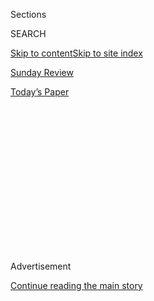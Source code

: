 <div id="app">

<div>

<div>

<div>

<div class="NYTAppHideMasthead css-1q2w90k e1suatyy0">

<div class="section css-ui9rw0 e1suatyy2">

<div class="css-eph4ug er09x8g0">

<div class="css-6n7j50">

</div>

<span class="css-1dv1kvn">Sections</span>

<div class="css-10488qs">

<span class="css-1dv1kvn">SEARCH</span>

</div>

[Skip to content](#site-content)[Skip to site index](#site-index)

</div>

<div id="masthead-section-label" class="css-1wr3we4 eaxe0e00">

[Sunday Review](https://www.nytimes.com/section/opinion/sunday)

</div>

<div class="css-10698na e1huz5gh0">

</div>

</div>

<div id="masthead-bar-one" class="section hasLinks css-15hmgas e1csuq9d3">

<div class="css-uqyvli e1csuq9d0">

</div>

<div class="css-1uqjmks e1csuq9d1">

</div>

<div class="css-9e9ivx">

[](https://myaccount.nytimes.com/auth/login?response_type=cookie&client_id=vi)

</div>

<div class="css-1bvtpon e1csuq9d2">

[Today’s Paper](https://www.nytimes.com/section/todayspaper)

</div>

</div>

</div>

</div>

<div data-aria-hidden="false">

<div id="site-content" role="main">

<div>

<div class="css-1aor85t" style="opacity:0.000000001;z-index:-1;visibility:hidden">

<div class="css-1hqnpie">

<div class="css-epjblv">

<span class="css-17xtcya">[Sunday
Review](/section/opinion/sunday)</span><span class="css-x15j1o">|</span><span class="css-fwqvlz">Voting
by Mail Is Crucial for Democracy</span>

</div>

<div class="css-k008qs">

<div class="css-1iwv8en">

<span class="css-18z7m18"></span>

<div>

</div>

</div>

<span class="css-1n6z4y">https://nyti.ms/3gkyJUR</span>

<div class="css-1705lsu">

<div class="css-4xjgmj">

<div class="css-4skfbu" role="toolbar" data-aria-label="Social Media Share buttons, Save button, and Comments Panel with current comment count" data-testid="share-tools">

  - 
  - 
  - 
  - 
    
    <div class="css-6n7j50">
    
    </div>

  - 
  - 

</div>

</div>

</div>

</div>

</div>

</div>

<div id="NYT_TOP_BANNER_REGION" class="css-13pd83m">

</div>

<div id="top-wrapper" class="css-1sy8kpn">

<div id="top-slug" class="css-l9onyx">

Advertisement

</div>

[Continue reading the main story](#after-top)

<div class="ad top-wrapper" style="text-align:center;height:100%;display:block;min-height:250px">

<div id="top" class="place-ad" data-position="top" data-size-key="top">

</div>

</div>

<div id="after-top">

</div>

</div>

<div>

<div class="css-v5btjw etb61u70">

<div class="css-v05ibm etb61u71">

[Opinion](/section/opinion)

</div>

</div>

<div id="sponsor-wrapper" class="css-1hyfx7x">

<div id="sponsor-slug" class="css-19vbshk">

Supported by

</div>

[Continue reading the main story](#after-sponsor)

<div id="sponsor" class="ad sponsor-wrapper" style="text-align:center;height:100%;display:block">

</div>

<div id="after-sponsor">

</div>

</div>

<div class="css-186x18t">

</div>

<div class="css-1vkm6nb ehdk2mb0">

# Voting by Mail Is Crucial for Democracy

</div>

Especially amid the pandemic, it’s the surest path to a more inclusive,
more accurate and more secure election.

<div class="css-18e8msd">

<div class="css-vp77d3 epjyd6m0">

<div class="css-1baulvz">

By [<span class="css-1baulvz last-byline" itemprop="name">The Editorial
Board</span>](https://www.nytimes.com/interactive/opinion/editorialboard.html)

<div class="css-8atqhb">

The editorial board is a group of opinion journalists whose views are
informed by expertise, research, debate and certain longstanding ****
[values](https://www.nytimes.com/interactive/2018/opinion/editorialboard.html).
It is separate from the newsroom.

</div>

</div>

</div>

  - Aug. 1, 2020

  - 
    
    <div class="css-4xjgmj">
    
    <div class="css-pvvomx" role="toolbar" data-aria-label="Social Media Share buttons, Save button, and Comments Panel with current comment count" data-testid="share-tools">
    
      - 
      - 
      - 
      - 
        
        <div class="css-6n7j50">
        
        </div>
    
      - 
      - 
    
    </div>
    
    </div>

</div>

<div class="css-79elbk" data-testid="photoviewer-wrapper">

<div class="css-z3e15g" data-testid="photoviewer-wrapper-hidden">

</div>

<div class="css-1a48zt4 ehw59r15" data-testid="photoviewer-children">

![<span class="css-cnj6d5 e1z0qqy90" itemprop="copyrightHolder"><span class="css-1ly73wi e1tej78p0">Credit...</span><span><span>Woody
Harrington</span></span></span>](https://static01.nyt.com/images/2020/08/02/opinion/01Voting/01Voting-articleLarge.jpg?quality=75&auto=webp&disable=upscale)

</div>

</div>

</div>

<div class="section meteredContent css-1r7ky0e" name="articleBody" itemprop="articleBody">

<div class="css-1fanzo5 StoryBodyCompanionColumn">

<div class="css-53u6y8">

For a man who [votes by
mail](https://www.nytimes.com/2020/08/03/us/politics/trump-mail-in-voting.html)
himself, Donald Trump is strangely obsessed with the idea that it is the
most dangerous method of casting a ballot.

The president was at it again this week. “Rigged Election,” he
[tweeted](https://twitter.com/realDonaldTrump/status/1288602262567153664)
of New York’s well-publicized struggles with counting mail-in votes.
“Same thing would happen, but on massive scale, with USA.”

Voting by mail is a [“catastrophic
disaster,”](https://twitter.com/realDonaldTrump/status/1288809157722877952)
he later said, “an easy way for foreign countries to enter the race.”
Any election conducted by mail would be [“INACCURATE AND
FRAUDULENT.”](https://twitter.com/realDonaldTrump/status/1288818160389558273)

Finally, the
[hammer](https://twitter.com/realDonaldTrump/status/1288818160389558273):
“Delay the Election until people can properly, securely and safely
vote???”

In a word, Mr. President: No.

</div>

</div>

<div class="css-1fanzo5 StoryBodyCompanionColumn">

<div class="css-53u6y8">

The election will not be delayed — because the president can’t legally
delay it. Its date is set by federal law, as is the date on which the
presidential electors must cast their ballots. Then there’s the backstop
of Inauguration Day, [set by the
Constitution](https://constitutioncenter.org/interactive-constitution/amendment/amendment-xx)
as Jan. 20.

Mr. Trump says things like this often enough that it can be easy to
brush him off. He even claimed that the 2016 election, *which he won*,
was rigged. But the president's words, however misleading, carry weight.
So it is necessary to say it again: Especially in the midst of a raging
pandemic, voting by mail is the surest path to a more inclusive, more
accurate and more secure election.

The good news is that the primary season gave states a chance to run
their elections with far more mail-in ballots than usual, and in many
places the system worked well. But there were multiple high-profile
examples of mail voting gone wrong. In Wisconsin,
[thousands](https://www.nytimes.com/2020/04/09/us/politics/wisconsin-election-absentee-coronavirus.html)
of absentee ballots were requested and never received. In New Jersey,
[10 percent of mail
ballots](https://www.njspotlight.com/2020/06/one-in-10-ballots-rejected-in-last-months-vote-by-mail-elections/)
were thrown out for arriving too late or for being otherwise deficient.
In Pennsylvania, [tens of thousands of absentee
votes](https://www.inquirer.com/politics/election/pa-mail-ballot-deadlines-disenfranchisement-20200730.html)
were either not cast or not counted, especially among voters who
requested their absentee ballots closer to the election.

Mr. Trump and his allies have exploited these bungles to the hilt,
claiming that they reveal how dangerous it is to vote by mail. Ignore
them. Voting by mail — or absentee voting, which Mr. Trump pretends is
something different even though it isn’t — has risks like any other
method, but overall it is safe and accurate. So safe and accurate, in
fact, that in [five
states](https://www.ncsl.org/research/elections-and-campaigns/all-mail-elections.aspx)
most or all voters use it, and in three other states more than half do.
In those states, elections go off without a hitch.

That’s why as soon as the pandemic hit, it was clear that expanding
access to mail voting across the country would be essential for the
November election to succeed. Voting experts pleaded with Congress to
supply the necessary funds to help states with less experience in
processing absentee ballots.

</div>

</div>

<div class="css-1fanzo5 StoryBodyCompanionColumn">

<div class="css-53u6y8">

More than four months later, only a fraction of that money has been
handed out. As Congress [battles over the
latest](https://www.nytimes.com/2020/07/30/opinion/mitch-mcconnell-coronavirus-economy.html)
stimulus bill, it’s not clear if any more is on the way. This is a
dereliction of Congress’s duty to ensure the functioning of American
democracy.

The American people need to be able to vote in the November election,
and they need to be able to trust the outcome of that vote. What can be
done over the next three months to make the process as accessible,
accurate and secure as possible? Here are three relatively
straightforward tasks.

First, aggressively counter misinformation about mail voting, which
continues to be spread not just by President Trump, but also by top
members of his administration.

On Tuesday, Attorney General William Barr testified in Congress that he
believed mail voting on a large scale presented a [“high
risk”](https://www.washingtonpost.com/video/politics/barr-states-that-mail-in-voting-could-lead-to-a-high-risk-of-fraud/2020/07/28/2db47f91-2c5f-41e3-904e-79072b68547d_video.html)
for massive voter fraud.

As Mr. Barr well knows, voter fraud is rare and is [virtually
nonexistent](https://docs.wixstatic.com/ugd/ef45f5_81a3affd554e4b5b9b5852f8fb3c10fd.pdf)
in the states where most or all voters cast their ballots by mail.

The problem is that many people in the Republican Party are convinced of
its own unpopularity: Some openly [admit their
belief](https://www.washingtonpost.com/politics/2020/03/30/trump-voting-republicans/)
that when more people vote, Republicans are more likely to lose. In
March, Mr. Trump complained about a proposal by House Democrats to
expand access to the ballot. “They had levels of voting, that if you
ever agreed to it, you’d never have a Republican elected in this country
again,” he said.

It’s true that mail voting [increases
turnout](https://www.vox.com/policy-and-politics/2018/5/23/17383400/vote-by-mail-home-california-alaska-nebraska),
particularly among groups that tend not to vote, like young people.
Colorado saw a turnout increase of 9 percent when it switched to
all-mail voting, and the increase was [nearly
double](https://www.nytimes.com/2020/05/04/opinion/coronavirus-vote-by-mail.html)
that among young voters.

</div>

</div>

<div class="css-1fanzo5 StoryBodyCompanionColumn">

<div class="css-53u6y8">

Republicans may be thinking about numbers like these when they rail
against mail voting. But the turnout increases from mail voting [don’t
appear](https://www.nytimes.com/2020/04/10/us/politics/vote-by-mail.html)
to change the results.

The real reason to make mail voting widely accessible isn’t to help one
party or another — it’s to help the American people participate in their
own democracy as fully as possible. That’s why voters of both parties
[like it so
much](https://news.gallup.com/poll/310586/americans-favor-voting-mail-option-november.aspx),
which may be the best evidence of all that it has no built-in partisan
bias.

Second, public officials must educate voters.

In 2016, nearly [one in four
voters](https://www.eac.gov/documents/2017/10/17/eavs-deep-dive-early-absentee-and-mail-voting-data-statutory-overview)
cast their ballots by mail. Still, voting by mail remains a novelty for
most Americans, who are used to walking into their polling place on
Election Day, registering their vote and handing their ballot to another
human being — or at least feeding it into a scanner. It’s understandable
that people would be wary of or confused by a new method.

That’s why public-education efforts will be critical over the next few
months. State and local officials need to explain, in clear and simple
terms, when and how to request an absentee ballot and how to fill one
out, sign it and send it back. This will make the process more secure
and also reduce the number of ballots rejected because they weren’t
properly filled out or signed. When ballots are rejected, states must
give voters a fair opportunity to fix any errors.

Of course, all the education in the world won’t help if ballots are
rejected or uncounted through no fault of the voter — say, because mail
backups delay their arrival. By [one
estimate](https://papers.ssrn.com/sol3/papers.cfm?abstract_id=3660625),
as many as 4 percent of all mail ballots went uncounted in 2016. At a
minimum, states that don’t already accept ballots that arrive after
Election Day must update their election laws and rules to do so. Whether
they allow for a week or 10 days, the window needs to be long enough to
account for delays in mail handling and postmark mix-ups that led to the
dumping of so many absentee ballots in New York’s primary. (The
postmaster general, a Trump donor named Louis DeJoy, is [making matters
worse](https://www.npr.org/2020/07/29/894799516/pending-postal-service-changes-could-delay-mail-and-deliveries-advocates-warn)
by slashing overtime and slowing the delivery of regular mail. Perhaps
not coincidentally, Mr. Trump [has started
insisting](https://twitter.com/realDonaldTrump/status/1288933078287745024?s=20)
that a winner be called on election night itself, and not a moment
later.)

The crush on the Postal Service will be real, and it can be eased by
providing more places for voters to drop off their ballots in person —
like dedicated drop boxes, which are popular in Colorado.

The pressure on election workers to process all those extra mail ballots
can be alleviated by hiring more of them, paying them a decent wage and,
critically, reminding voters not to get antsy when final results aren’t
immediately clear. Counting absentee ballots can take time. That’s not
fraud.

</div>

</div>

<div class="css-1fanzo5 StoryBodyCompanionColumn">

<div class="css-53u6y8">

Third, officials need to ensure that in-person voting is safe and
available for those who either do not receive a mail ballot or are not
comfortable voting that way.

This is made more difficult because many polling places are being shut
down for public-health reasons, and thousands of poll workers — many of
whom are older and at increased risk for severe illness — are declining
to volunteer. That’s all the more reason to hire more (and younger) poll
workers, and to provide large spaces where voters can stay socially
distanced.

Nathaniel Persily and Charles Stewart, two voting experts,
[suggest](https://www.theatlantic.com/ideas/archive/2020/06/looming-threat-voting-person/613552/?utm_source=newsletter&utm_medium=email&utm_campaign=atlantic-daily-newsletter&utm_content=20200701&silverid-ref=NjEyOTYyMjM5Njg3S0)
making Election Day a school holiday and turning big-box retailers into
polling places. That advice has been taken up by N.B.A. teams in three
battleground states, [who have
offered](https://www.npr.org/2020/07/02/886566523/need-a-polling-place-with-social-distancing-3-nba-teams-offer-venues)
their arenas as polling sites. Other venues ought to follow suit.

Early voting and same-day voter registration — reforms that have proved
to increase turnout — are all the more important this year, as millions
of Americans either have moved or have temporarily relocated as a result
of the pandemic, and may not have their registration in order.

In the end, most of these fixes come down to money: to educate voters,
to print more mail ballots and envelopes, to hire more poll workers and
election workers, to provide masks and other protective gear, to rent
large spaces as one-time precincts.

Voting experts have said for months that it’s in the range of $4 billion
— a lot of money, to be sure, but a rounding error in the context of the
trillions already allocated in the stimulus bills passed by Congress.

Despite all the obstacles in this unprecedented moment, Americans will
vote this year, possibly in record numbers. It’s not a matter of whether
tens of millions of them will do so by mail, but whether they will have
their voices heard, and whether we can all be patient enough to get
through what may well be the most extraordinary election in our
lifetime.

</div>

</div>

<div>

</div>

<div class="css-1fanzo5 StoryBodyCompanionColumn">

<div class="css-53u6y8">

*The Times is committed to publishing* [*a diversity of
letters*](https://www.nytimes.com/2019/01/31/opinion/letters/letters-to-editor-new-york-times-women.html)
*to the editor. We’d like to hear what you think about this or any of
our articles. Here are some*
[*tips*](https://help.nytimes.com/hc/en-us/articles/115014925288-How-to-submit-a-letter-to-the-editor)*.
And here’s our email:*
[*letters@nytimes.com*](mailto:letters@nytimes.com)*.*

*Follow The New York Times Opinion section on*
[*Facebook*](https://www.facebook.com/nytopinion)*,* [*Twitter
(@NYTopinion)*](http://twitter.com/NYTOpinion) *and*
[*Instagram*](https://www.instagram.com/nytopinion/)*.*

</div>

</div>

</div>

<div>

</div>

<div>

</div>

<div>

</div>

<div>

<div id="bottom-wrapper" class="css-1ede5it">

<div id="bottom-slug" class="css-l9onyx">

Advertisement

</div>

[Continue reading the main story](#after-bottom)

<div id="bottom" class="ad bottom-wrapper" style="text-align:center;height:100%;display:block;min-height:90px">

</div>

<div id="after-bottom">

</div>

</div>

</div>

</div>

</div>

## Site Index

<div>

</div>

## Site Information Navigation

  - [© <span>2020</span> <span>The New York Times
    Company</span>](https://help.nytimes.com/hc/en-us/articles/115014792127-Copyright-notice)

<!-- end list -->

  - [NYTCo](https://www.nytco.com/)
  - [Contact
    Us](https://help.nytimes.com/hc/en-us/articles/115015385887-Contact-Us)
  - [Work with us](https://www.nytco.com/careers/)
  - [Advertise](https://nytmediakit.com/)
  - [T Brand Studio](http://www.tbrandstudio.com/)
  - [Your Ad
    Choices](https://www.nytimes.com/privacy/cookie-policy#how-do-i-manage-trackers)
  - [Privacy](https://www.nytimes.com/privacy)
  - [Terms of
    Service](https://help.nytimes.com/hc/en-us/articles/115014893428-Terms-of-service)
  - [Terms of
    Sale](https://help.nytimes.com/hc/en-us/articles/115014893968-Terms-of-sale)
  - [Site Map](https://spiderbites.nytimes.com)
  - [Help](https://help.nytimes.com/hc/en-us)
  - [Subscriptions](https://www.nytimes.com/subscription?campaignId=37WXW)

</div>

</div>

</div>

</div>
